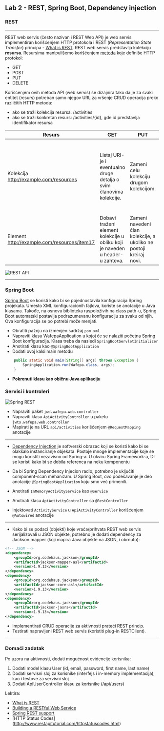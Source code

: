 ## Lab 2 - REST, Spring Boot, Dependency injection

### REST

----

REST web servis (često nazivan i REST Web API) je web servis implementiran korišćenjem HTTP protokola i REST (*Representation State Transfer*) principa - [What is REST](http://martinfowler.com/articles/richardsonMaturityModel.html).
REST web servis predstavlja kolekciju **resursa**. Resursima manipulišemo korišćenjem [metoda](http://www.w3.org/Protocols/rfc2616/rfc2616-sec9.html) koje definiše HTTP protokol:

- GET
- POST
- PUT
- DELETE

Korišćenjem ovih metoda API (web servis) se dizajnira tako da je za svaki entitet (resurs)
potreban samo njegov URL za vršenje CRUD operacija preko različitih HTTP metoda:
- ako se traži kolekcija resursa: /activities
- ako se traži konkretan resurs: /activities/{id}, gde id predstavlja identifikator resursa

| Resurs                                      | GET                                                                           | PUT                                                                | POST                                                                                                      | DELETE                 |
|---------------------------------------------|-------------------------------------------------------------------------------|--------------------------------------------------------------------|-----------------------------------------------------------------------------------------------------------|------------------------|
| Kolekcija http://example.com/resources      | Listaj URI-je i eventualno druge detalja o svim članovima kolekcije.          | Zameni celu kolekciju drugom kolekcijom.                           | Dodaj novog člana kolekcije. URI ovog člana se obično generiše automatski i vraća kao rezultat operacije. | Obriši celu kolekciju. |
| Element http://example.com/resources/item17 | Dobavi traženi element kolekcije u obliku koji je naveden u header-u zahteva. | Zameni navedeni član kolekcije, a ukoliko ne postoji kreiraj novi. | Obično se ne koristi.                                                                                     |Obriši element         |

![REST API](https://cloud.githubusercontent.com/assets/5716823/15862925/87f852f6-2cd1-11e6-8d3b-d8030942739a.png)

----


### Spring Boot

[Spring Boot](http://projects.spring.io/spring-boot/) se koristi kako bi se pojednostavila konfiguracija Spring projekata. Umesto XML konfiguracionih fajlova, koriste se anotacije u Java klasama. Takođe, na osnovu biblioteka raspoloživih na class path-u, Spring Boot automatski postavlja podrazumevanu konfiguraciju za svaku od njih. Ova konfiguracija se po potrebi može menjati. 

* Obratiti pažnju na izmenjen sadržaj `pom.xml`
* Napraviti klasu WafepaApplication u kojoj će se nalaziti početna Spring Boot konfiguracija. Klasa treba da nasledi `SpringBootServletInitializer`
* Anotirati klasu kao `@SpringBootApplication`
* Dodati ovoj kalsi main metodu
```java
	public static void main(String[] args) throws Exception {
		SpringApplication.run(Wafepa.class, args);
	}
```
* **Pokrenuti klasu kao običnu Java aplikaciju**



### Servisi i kontroleri

![Spring REST](https://cloud.githubusercontent.com/assets/5716823/15863157/3e5f88b6-2cd2-11e6-80ee-f381d2d25043.png)

* Napraviti paket `jwd.wafepa.web.controller`
* Napraviti klasu `ApiActivityController` u paketu `jwts.wafepa.web.controller`
* Mapirati je na URL `api/activities` korišćenjem `@RequestMapping` anotacije

---------------------------------------
* [Dependency Injection](http://igordejanovic.net/courses/tech/DependencyInjection.html#/) je softverski obrazac koji se koristi kako bi se olakšalo instanciranje objekata. Postoje mnoge implementacije koje se mogu koristiti nezavisno od Spring-a. U okviru Spring Framework-a, DI se koristi kako bi se dobila referenca na neku komponentu
* Da bi Spring Dependency Injecion radio, potrebno je uključiti component-scan mehanizam. U Spring Boot, ovo podešavanje je deo anotacije `@SpringBootApplication` koju smo već primenili. 

* Anotirati `InMemoryActivityService` kao `@Service`

* Anotirati klasu `ApiActivityController` sa `@RestController`
* Injektovati `ActivityService` u `ApiActivityController` korišćenjem `@Autowired` anotacije

---------------------------------------


* Kako bi se podaci (objekti) koje vraća/prihvata REST web servis serijalizovali u JSON objekte,
potrebno je dodati dependency za Jackson mapper (koji mapira Java objekte na JSON, i obrnuto):

```xml
<!-- JSON -->
<dependency>
	<groupId>org.codehaus.jackson</groupId>
	<artifactId>jackson-mapper-asl</artifactId>
	<version>1.9.13</version>
</dependency>
<dependency>
	<groupId>org.codehaus.jackson</groupId>
	<artifactId>jackson-core-asl</artifactId>
	<version>1.9.13</version>
</dependency>
<dependency>
	<groupId>org.codehaus.jackson</groupId>
	<artifactId>jackson-jaxrs</artifactId>
	<version>1.9.13</version>
</dependency>
```

* Implementirati CRUD operacije za aktivnosti prateći REST princip.
* Testirati napravljeni REST web servis (koristiti plug-in RESTClient).

---------------------------------------
### Domaći zadatak
Po uzoru na aktivnosti, dodati mogućnost evidencije korisnika:

1. Dodati model klasu User (id, email, password, first name, last name)
2. Dodati servisni sloj za korisnike (interfejs i in-memory implementacija), kao i testove za servisni sloj
3. Dodati ApiUserController klasu za korisnike (/api/users)

Lektira: 
* [What is REST](http://martinfowler.com/articles/richardsonMaturityModel.html)
* [Building a RESTful Web Service](http://spring.io/guides/gs/rest-service/)
* [Spring REST support](http://docs.spring.io/spring/docs/4.0.3.RELEASE/spring-framework-reference/htmlsingle/#mvc-ann-restcontroller)
* [HTTP Status Codes] (http://www.restapitutorial.com/httpstatuscodes.html)